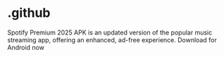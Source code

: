 # .github
Spotify Premium 2025 APK is an updated version of the popular music streaming app, offering an enhanced, ad-free experience. Download for Android now
